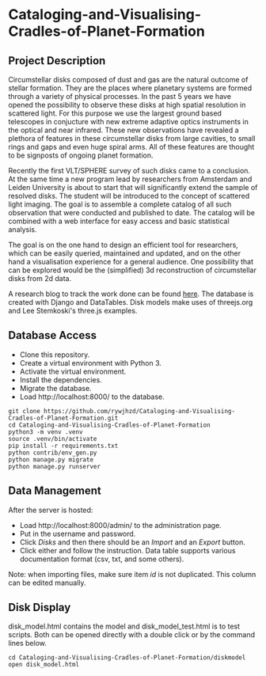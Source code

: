 # Cataloging-and-Visualising-Cradles-of-Planet-Formation

## Project Description

Circumstellar disks composed of dust and gas are the natural outcome of stellar formation. They are the places where planetary systems are formed through a variety of physical processes.
In the past 5 years we have opened the possibility to observe these disks at high spatial resolution in scattered light. For this purpose we use the largest ground based telescopes in conjucture with new extreme adaptive optics instruments in the optical and near infrared. These new observations have revealed a plethora of features in these circumstellar disks from large cavities, to small rings and gaps and even huge spiral arms. All of these features are thought to be signposts of ongoing planet formation.

Recently the first VLT/SPHERE survey of such disks came to a conclusion. At the same time a new program lead by researchers from Amsterdam and Leiden University is about to start that will significantly extend the sample of resolved disks. The student will be introduced to the concept of scattered light imaging. The goal is to assemble a complete catalog of all such observation that were conducted and published to date. The catalog will be combined with a web interface for easy access and basic statistical analysis. 

The goal is on the one hand to design an efficient tool for researchers, which can be easily queried, maintained and updated, and on the other hand a visualisation experience for a general audience. One possibility that can be explored would be the (simplified) 3d reconstruction of circumstellar disks from 2d data.

A research blog to track the work done can be found [here](https://rywjhzd.github.io/year-archive/). 
The database is created with Django and DataTables. Disk models make uses of threejs.org and Lee Stemkoski's three.js examples. 

## Database Access

* Clone this repository. 
* Create a virtual environment with Python 3.
* Activate the virtual environment. 
* Install the dependencies.
* Migrate the database.
* Load http://localhost:8000/ to the database. 

```
git clone https://github.com/rywjhzd/Cataloging-and-Visualising-Cradles-of-Planet-Formation.git
cd Cataloging-and-Visualising-Cradles-of-Planet-Formation
python3 -m venv .venv
source .venv/bin/activate
pip install -r requirements.txt
python contrib/env_gen.py
python manage.py migrate
python manage.py runserver
```
## Data Management
After the server is hosted: 
* Load http://localhost:8000/admin/ to the administration page. 
* Put in the username and password. 
* Click *Disks* and then there should be an *Import* and an *Export* button.
* Click either and follow the instruction. 
Data table supports various documentation format (csv, txt, and some others).

Note: when importing files, make sure item *id* is not duplicated. This column can be edited manually.

## Disk Display
disk_model.html contains the model and disk_model_test.html is to test scripts. Both can be opened directly with a double click or by the command lines below.
```
cd Cataloging-and-Visualising-Cradles-of-Planet-Formation/diskmodel
open disk_model.html
```
